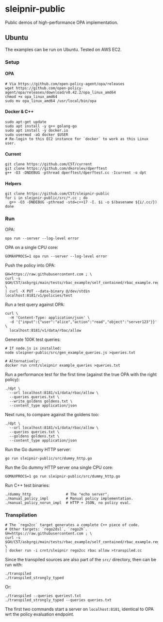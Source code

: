 # sleipnir-public

Public demos of high-performance OPA implementation.

## Ubuntu

The examples can be run on Ubuntu. Tested on AWS EC2.

### Setup

#### OPA

```
# Via https://github.com/open-policy-agent/opa/releases
wget https://github.com/open-policy-agent/opa/releases/download/v0.42.2/opa_linux_amd64
chmod +x opa_linux_amd64 
sudo mv opa_linux_amd64 /usr/local/bin/opa
```

#### Docker & C++

```
sudo apt-get update
sudo apt install -y g++ golang-go
sudo apt install -y docker.io
sudo usermod -aG docker $USER
# Re-login to this EC2 instance for `docker` to work as this Linux user.
```

#### Current

```
git clone https://github.com/C5T/current
git clone https://github.com/dkorolev/dperftest
g++ -O3 -DNDEBUG -pthread dperftest/dperftest.cc -Icurrent -o dpt
```

#### Helpers

```
git clone https://github.com/C5T/sleipnir-public
for i in sleipnir-public/src/*.cc ; do
  g++ -O3 -DNDEBUG -pthread -std=c++17 -I. $i -o $(basename ${i/.cc/})
done
```

### Run

OPA:

```
opa run --server --log-level error
```

OPA on a single CPU core:

```
GOMAXPROCS=1 opa run --server --log-level error
```

Push the policy into OPA:

```
GH=https://raw.githubusercontent.com ; \
curl -s $GH/C5T/asbyrgi/main/tests/rbac_example/self_contained/rbac_example.rego \
| curl -X PUT --data-binary @/dev/stdin localhost:8181/v1/policies/test
```

Run a test query against OPA:

```
curl \
  -H 'Content-Type: application/json' \
  -d '{"input":{"user":"alice","action":"read","object":"server123"}}' \
  localhost:8181/v1/data/rbac/allow
```

Generate 100K test queries:

```
# If node.js is installed:
node sleipner-public/src/gen_example_queries.js >queries.txt

# Alternatively:
docker run crnt/sleipnir example_queries >queries.txt
```

Run a performance test for the first time (against the true OPA with the right policy):

```
./dpt \
  --url localhost:8181/v1/data/rbac/allow \
  --queries queries.txt \
  --write_goldens goldens.txt \
  --content_type application/json
```

Next runs, to compare against the goldens too:

```
./dpt \
  --url localhost:8181/v1/data/rbac/allow \
  --queries queries.txt \
  --goldens goldens.txt \
  --content_type application/json
```

Run the Go dummy HTTP server:

```
go run sleipnir-public/src/dummy_http.go
```

Run the Go dummy HTTP server ona single CPU core:

```
GOMAXPROCS=1 go run sleipnir-public/src/dummy_http.go
```

Run C++ test binaries:

```
./dummy_http                # The "echo server".
./manual_policy_impl        # Manual policy implementation.
./manual_policy_norun_impl  # HTTP + JSON, no policy eval.
```

### Transpilation

```
# The `rego2cc` target generates a complete C++ piece of code.
# Other targets: `rego2dsl`, `rego2h`.
GH=https://raw.githubusercontent.com ; \
curl -s $GH/C5T/asbyrgi/main/tests/rbac_example/self_contained/rbac_example.rego \
| docker run -i crnt/sleipnir rego2cc rbac allow >transpiled.cc
```

Since the transpiled sources are also part of the `src/` directory, then can be run with:

```
./transpiled
./transpiled_strongly_typed
```

Or:

```
./transpiled --queries queriest.txt
./transpiled_strongly_typed --queries queries.txt
```

The first two commands start a server on `localhost:8181`, identical to OPA wrt the policy evaluation endpoint.
